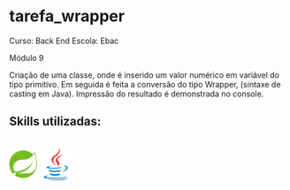 # tarefa_wrapper

Curso: Back End
Escola: Ebac

Módulo 9

Criação de uma classe, onde é inserido um valor numérico em variável do tipo primitivo. Em seguida é feita a conversão do tipo Wrapper, (sintaxe de casting em Java). Impressão do resultado é demonstrada no console. 

## Skills utilizadas:
<div style="display: inline_block"><br>
   <img align="center" alt="Spring" height="50" width="50" src="https://raw.githubusercontent.com/devicons/devicon/master/icons/spring/spring-original.svg">
  <img align="center" alt="Spring" height="60" width="60" src="https://raw.githubusercontent.com/devicons/devicon/master/icons/java/java-original.svg">

